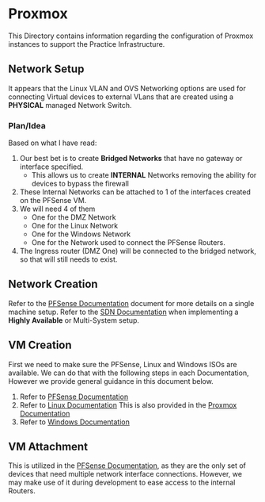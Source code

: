 # Proxmox
This Directory contains information regarding the configuration of Proxmox instances to support the Practice Infrastructure.

## Network Setup
It appears that the Linux VLAN and OVS Networking options are used for connecting Virtual devices to external VLans that are created using a **PHYSICAL** managed Network Switch.

### Plan/Idea
Based on what I have read:
1. Our best bet is to create **Bridged Networks** that have no gateway or interface specified.
   * This allows us to create **INTERNAL** Networks removing the  ability for devices to bypass the firewall
2. These Internal Networks can be attached to 1 of the interfaces created on the PFSense VM.
3. We will need 4 of them
   * One for the DMZ Network
   * One for the Linux Network
   * One for the Windows Network
   * One for the Network used to connect the PFSense Routers.
4. The Ingress router (DMZ One) will be connected to the bridged network, so that will still needs to exist.

## Network Creation
Refer to the [PFSense Documentation](./../PFSense/1-Initial_Setup.md) document for more details on a single machine setup.
Refer to the [SDN Documentation](./SDN.md) when implementing a **Highly Available** or Multi-System setup.

## VM Creation
First we need to make sure the PFSense, Linux and Windows ISOs are available. We can do that with the following steps in each Documentation, However we provide general guidance in this document below.
1. Refer to [PFSense Documentation](./../PFSense/1-Initial_Setup.md)
2. Refer to [Linux Documentation](./../../Linux/README.md) This is also provided in the [Proxmox Documentation](./../../Proxmox/README.md)
3. Refer to [Windows Documentation](./../../Windows/README.md)

## VM Attachment
This is utilized in the [PFSense Documentation](./../PFSense/1-Initial_Setup.md), as they are the only set of devices that need multiple network interface connections. However, we may make use of it during development to ease access to the internal Routers. 